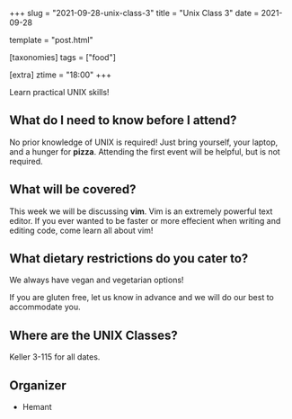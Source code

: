 +++
slug = "2021-09-28-unix-class-3"
title = "Unix Class 3"
date = 2021-09-28

template = "post.html"

[taxonomies]
tags = ["food"]

[extra]
ztime = "18:00"
+++

Learn practical UNIX skills!

<!-- more -->


## What do I need to know before I attend?

No prior knowledge of UNIX is required! Just bring yourself, your laptop, and a hunger for **pizza**.
Attending the first event will be helpful, but is not required.

## What will be covered?

This week we will be discussing **vim**. Vim is an extremely powerful text editor. 
If you ever wanted to be faster or more effecient when writing and editing code, come learn all about vim!

## What dietary restrictions do you cater to?

We always have vegan and vegetarian options! 

If you are gluten free, let us know in advance and we will do our best to accommodate you.

## Where are the UNIX Classes?

Keller 3-115 for all dates.

## Organizer
* Hemant

